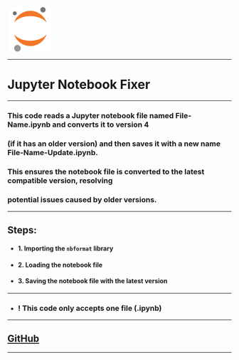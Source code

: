 <p align="center">
  
<a href="https://github.com/netblag/jupyter-notebook-fixer/tree/main/upgrade_nb_OneFile" target="_blank" rel="noreferrer"> <img src="https://raw.githubusercontent.com/devicons/devicon/master/icons/jupyter/jupyter-original.svg" alt="jupyter" width="100" height="100"/>

</a>

<p>
  
---
    
# Jupyter Notebook Fixer

---

### This code reads a Jupyter notebook file named File-Name.ipynb and converts it to version 4 
### (if it has an older version) and then saves it with a new name File-Name-Update.ipynb.
### This ensures the notebook file is converted to the latest compatible version, resolving
### potential issues caused by older versions.

---

## Steps:

- #### 1. Importing the `nbformat` library
- #### 2. Loading the notebook file
- #### 3. Saving the notebook file with the latest version
---

- ### ! This code only accepts one file (.ipynb)

---

## [GitHub](https://github.com/netblag)
---

